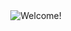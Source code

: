 <div align="center">
<img src="https://getshell.icu/assets/images/ddw.gif" alt="Welcome!"/>

</div>
